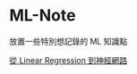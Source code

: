 # ML-Note

放置一些特別想記錄的 ML 知識點

[從 Linear Regression 到神經網路](https://hackmd.io/0nN91045TBCTiV1SluiHgQ)
